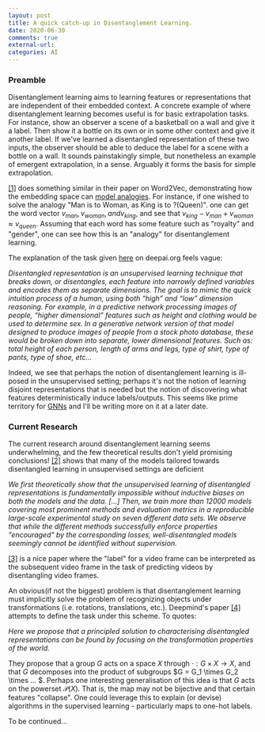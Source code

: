 ```yaml
---
layout: post
title: A quick catch-up in Disentanglement Learning.
date: 2020-06-30
comments: true
external-url:
categories: AI
---
```


### Preamble
Disentanglement learning aims to learning features or representations that are independent of their embedded context. A concrete example of where disentanglement learning becomes useful is for basic 
extrapolation tasks. For instance, show an observer a scene of a basketball on a wall and give it a label. Then show it a bottle on its own or in some other context and give it another label. If we've learned 
a disentangled representation of these two inputs, the observer should be able to deduce the label for a scene with a bottle on a wall. It sounds painstakingly simple, but nonetheless an example of emergent extrapolation, in a sense. Arguably it forms the basis for simple extrapolation.

[[1]](https://arxiv.org/abs/1301.3781) does something similar in their paper on Word2Vec, demonstrating how the embedding space can [model analogies](https://towardsdatascience.com/how-to-solve-analogies-with-word2vec-6ebaf2354009?gi=5419100a6e07). For instance, if one wished to solve the analogy "Man is to Woman, as King is to ?(Queen)". one can 
get the word vector $v_{man}, v_{woman}, and v_{king}$, and see that $v_{king} - v_{man} + v_{woman} \approx v_{queen}$. Assuming that each word has some feature such as "royalty" and "gender", one can see
how this is an "analogy" for disentanglement learning.

The explanation of the task given [here](https://deepai.org/machine-learning-glossary-and-terms/disentangled-representation-learning) on deepai.org feels vague:

*Disentangled representation is an unsupervised learning technique that breaks down, or disentangles, each feature into narrowly defined variables and encodes them as separate dimensions. 	The goal is to mimic the quick intuition process of a human, using both “high” and “low” dimension reasoning. For example, in a predictive network processing images of people, “higher dimensional”
features such as height and clothing would be used to determine sex. In a generative network version of that model designed to produce images of people from a stock photo database, these would be 
broken down into separate, lower dimensional features. Such as: total height of each person, length of arms and legs, type of shirt, type of pants, type of shoe, etc…*

Indeed, we see that perhaps the notion of disentanglement learning is ill-posed in the unsupervised setting; perhaps it's not the notion of learning disjoint representations that is needed but the notion
of discovering what features deterministically induce labels/outputs. This seems like prime territory for [GNNs](https://arxiv.org/abs/1812.08434) and I'll be writing more on it at a later date.


### Current Research
The current research around disentanglement learning seems underwhelming, and the few theoretical results don't yield promising conclusions! [[2]](https://arxiv.org/abs/1811.12359) shows that many of the models
tailored towards disentangled learning in unsupervised settings are deficient
	
*We first theoretically show that the unsupervised learning of disentangled representations is fundamentally impossible without inductive biases on both the models and the data. [...] 
	Then, we train more than 12000 models covering most prominent methods and evaluation metrics in a reproducible large-scale experimental study on seven different data sets. 
We observe that while the different methods successfully enforce properties "encouraged" by the corresponding losses, well-disentangled models seemingly cannot be identified without supervision.*

[[3]](https://papers.nips.cc/paper/7333-learning-to-decompose-and-disentangle-representations-for-video-prediction.pdf) is a nice paper where the "label" for a video frame can be interpreted as the subsequent
video frame in the task of predicting videos by disentangling video frames.

An obvious(if not the biggest) problem is that disentanglement learning must implicitly solve the problem of recognizing objects under transformations (i.e. rotations, translations, etc.). 
Deepmind's paper [[4]](https://deepmind.com/research/publications/towards-definition-disentangled-representations) attempts to define the task under this scheme. To quotes: 

*Here we propose that a principled solution to characterising disentangled representations can be found by focusing on the transformation properties of the world.* 

They propose that a group $G$ acts on a space $X$ through $\cdot:G \times X \rightarrow X$, and that $G$ decomposes into the product of subgroups $G = G_1 \times G_2 \times ... $. Perhaps one interesting 
generalisation of this idea is that $G$ acts on the powerset $\mathcal{P}(X)$. That is, the map may not be bijective and that certain features "collapse". One could leverage this to explain (or
devise) algorithms in the supervised learning - particularly maps to one-hot labels.

To be continued...

	
	



